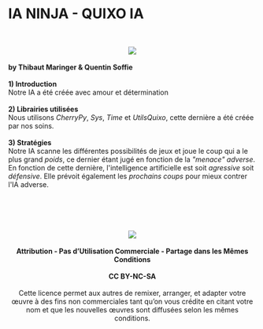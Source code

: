 # IA NINJA - QUIXO IA
<br/><div align="center"><img src = "https://scontent-bru2-1.xx.fbcdn.net/v/t1.15752-9/59817085_335927927072771_1294124988323856384_n.jpg?_nc_cat=104&_nc_ht=scontent-bru2-1.xx&oh=06e4454db888be08babda53ac0920293&oe=5D6C8708"></div>
<br/>**by Thibaut Maringer & Quentin Soffie**
<br/>
<br/>**1) Introduction**
<br/>Notre IA a été créée avec amour et détermination
<br/>
<br/>**2) Librairies utilisées**
<br/>Nous utilisons *CherryPy*, *Sys*, *Time* et *UtilsQuixo*, cette dernière a été créée par nos soins.
<br/>
<br/>**3) Stratégies**
<br/>Notre IA scanne les différentes possibilités de jeux et joue le coup qui a le plus grand *poids*, ce dernier étant jugé en fonction de la *"menace" adverse*. En fonction de cette dernière, l'intelligence artificielle est soit *agressive* soit *défensive*. Elle prévoit également les *prochains coups* pour mieux contrer l'IA adverse.
<br/>
<br/>
<br/>
<br/>
<br/>
<br/><div align="center"><img src  =  "https://licensebuttons.net/l/by-nc-sa/3.0/88x31.png"></div>
<br/><div align="center">**Attribution - Pas d’Utilisation Commerciale - Partage dans les Mêmes Conditions**</div>
<br/><div align="center">**CC BY-NC-SA**</div>
<br/><div align="center">Cette licence permet aux autres de remixer, arranger, et adapter votre œuvre à des fins non commerciales tant qu’on vous crédite en citant votre nom et que les nouvelles œuvres sont diffusées selon les mêmes conditions.</div>